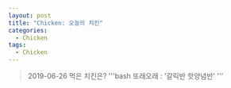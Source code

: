 ```yaml
---
layout: post
title: "Chicken: 오늘의 치킨"
categories:
  - Chicken
tags:
  - Chicken
---
```


> 2019-06-26 먹은 치킨은?
'''bash
또래오래 : '갈릭반 핫양념반'
'''
